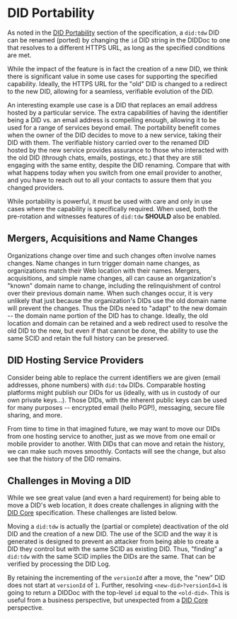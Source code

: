 # DID Portability

As noted in the [DID Portability](https://identity.foundation/trustdidweb/#did-portability) section of the
specification, a `did:tdw` DID can be renamed (ported) by changing the `id` DID string in
the DIDDoc to one that resolves to a different HTTPS URL, as long as the
specified conditions are met.

While the impact of the feature is in fact the creation of a new DID, we think
there is significant value in some use cases for supporting the specified
capability. Ideally, the HTTPS URL for the "old" DID is changed to a redirect to
the new DID, allowing for a seamless, verifiable evolution of the DID.

An interesting example use case is a DID that replaces an email address hosted
by a particular service. The extra capabilities of having the identifier being a
DID vs. an email address is compelling enough, allowing it to be used for a
range of services beyond email. The portability benefit comes when the owner of
the DID decides to move to a new service, taking their DID with them. The
verifiable history carried over to the renamed DID hosted by the new service
provides assurance to those who interacted with the old DID (through chats,
emails, postings, etc.) that they are still engaging with the same entity,
despite the DID renaming. Compare that with what happens today when you switch
from one email provider to another, and you have to reach out to all your
contacts to assure them that you changed providers.

While portability is powerful, it must be used with care and only in use
cases where the capability is specifically required. When used, both the
pre-rotation and witnesses features of `did:tdw` **SHOULD** also be enabled.

## Mergers, Acquisitions and Name Changes

Organizations change over time and such changes often involve names changes.
Name changes in turn trigger domain name changes, as organizations match their
Web location with their names. Mergers, acquisitions, and simple name changes,
all can cause an organization's "known" domain name to change, including the
relinquishment of control over their previous domain name. When such changes
occur, it is very unlikely that just because the organization's DIDs use the old
domain name will prevent the changes. Thus the DIDs need to "adapt" to the new
domain -- the domain name portion of the DID has to change. Ideally, the old
location and domain can be retained and a web redirect used to resolve the old
DID to the new, but even if that cannot be done, the ability to use the same
SCID and retain the full history can be preserved.

## DID Hosting Service Providers

Consider being able to replace the current identifiers we are given (email
addresses, phone numbers) with `did:tdw` DIDs. Comparable hosting platforms
might publish our DIDs for us (ideally, with us in custody of our own private
keys...). Those DIDs, with the inherent public keys can be used for many
purposes -- encrypted email (hello PGP!), messaging, secure file sharing, and
more.

From time to time in that imagined future, we may want to move our DIDs
from one hosting service to another, just as we move from one email or mobile
provider to another. With DIDs that can move and retain the history, we can make
such moves smoothly. Contacts will see the change, but also see that the history
of the DID remains.

## Challenges in Moving a DID

While we see great value (and even a hard requirement) for being able to move a
DID's web location, it does create challenges in aligning with the
[DID Core](https://www.w3.org/TR/did-core/) specification. These challenges are listed below.

Moving a `did:tdw` is actually the (partial or complete) deactivation of the old
DID and the creation of a new DID. The use of the SCID and the way it
is generated is designed to prevent an attacker from being able to create a DID
they control but with the same SCID as existing DID. Thus, "finding" a `did:tdw`
with the same SCID implies the DIDs are the same. That can be verified by
processing the DID Log.

By retaining the incrementing of the `versionId` after a move, the "new" DID
does not start at `versionId` of `1`. Further, resolving `<new-did>?versionId=1`
is going to return a DIDDoc with the top-level `id` equal to the `<old-did>`.
This is useful from a business perspective, but unexpected from a
[DID Core](https://www.w3.org/TR/did-core/) perspective.
